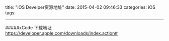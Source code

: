 title: "iOS Develper资源地址"
date: 2015-04-02 09:46:33
categories: iOS
tags:

----------
#####xCode 下载地址
https://developer.apple.com/downloads/index.action#
